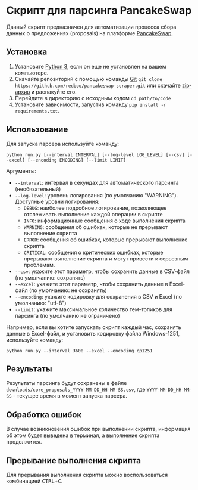 # Скрипт для парсинга PancakeSwap

Данный скрипт предназначен для автоматизации процесса сбора данных о предложениях (proposals) на платформе [PancakeSwap](https://pancakeswap.finance/voting).

## Установка

1. Установите [Python 3](https://practicum.yandex.ru/blog/kak-ustanovit-python-na-kompyuter/), если он еще не установлен на вашем компьютере.
2. Скачайте репозиторий с помощью команды [Git](https://git-scm.com/book/ru/v2/%D0%92%D0%B2%D0%B5%D0%B4%D0%B5%D0%BD%D0%B8%D0%B5-%D0%A3%D1%81%D1%82%D0%B0%D0%BD%D0%BE%D0%B2%D0%BA%D0%B0-Git) `git clone https://github.com/redboo/pancakeswap-scraper.git` или скачайте [zip-архив](https://github.com/redboo/pancakeswap-scraper/archive/refs/heads/main.zip) и распакуйте его.
3. Перейдите в директорию с исходным кодом `cd path/to/code`
4. Установите зависимости, запустив команду `pip install -r requirements.txt`.

## Использование

Для запуска парсера используйте команду:

```shell
python run.py [--interval INTERVAL] [--log-level LOG_LEVEL] [--csv] [--excel] [--encoding ENCODING] [--limit LIMIT]

```

Аргументы:

- `--interval`: интервал в секундах для автоматического парсинга (необязательный)
- `--log-level`: уровень логирования (по умолчанию "WARNING"). Доступные уровни логирования:
  - `DEBUG`: наиболее подробное логирование, позволяющее отслеживать выполнение каждой операции в скрипте
  - `INFO`: информационные сообщения о ходе выполнения скрипта
  - `WARNING`: сообщения об ошибках, которые не прерывают выполнение скрипта
  - `ERROR`: сообщения об ошибках, которые прерывают выполнение скрипта
  - `CRITICAL`: сообщения о критических ошибках, которые прерывают выполнение скрипта и могут привести к серьезным проблемам.
- `--csv`: укажите этот параметр, чтобы сохранить данные в CSV-файл (по умолчанию: сохранять)
- `--excel`: укажите этот параметр, чтобы сохранить данные в Excel-файл (по умолчанию: не сохранять)
- `--encoding`: укажите кодировку для сохранения в CSV и Excel (по умолчанию: "utf-8")
- `--limit`: укажите максимальное количество тем-топиков для парсинга (по умолчанию не ограничено)

Например, если вы хотите запускать скрипт каждый час, сохранять данные в Excel-файл, и установить кодировку файла Windows-1251, используйте команду:

```shell
python run.py --interval 3600 --excel --encoding cp1251
```

## Результаты

Результаты парсинга будут сохранены в файле `downloads/core_proposals_YYYY-MM-DD_HH-MM-SS.csv`, где `YYYY-MM-DD_HH-MM-SS` - текущее время в момент запуска парсера.

## Обработка ошибок

В случае возникновения ошибок при выполнении скрипта, информация об этом будет выведена в терминал, а выполнение скрипта продолжится.

## Прерывание выполнения скрипта

Для прерывания выполнения скрипта можно воспользоваться комбинацией <kbd>CTRL</kbd>+<kbd>C</kbd>.
